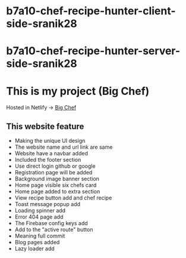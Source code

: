 # b7a10-chef-recipe-hunter-client-side-sranik28
 

# b7a10-chef-recipe-hunter-server-side-sranik28

# This is my project (Big Chef)

Hosted in Netlify -> [Big Chef](https://feans-chef.netlify.app/)

## This website feature

- Making the unique UI design
- The website name and url link are same
- Website have a navbar added
- Included the footer section 
- Use direct login github or google
- Registration page will be added
- Background image banner section
- Home page visible six chefs card
- Home page added to extra section 
- View recipe button add and chef recipe 
- Toast message popup add
- Loading spinner add
- Error 404 page add
- The Firebase config keys add
- Add to the "active route" button
- Meaning full commit
- Blog pages added
- Lazy loader add